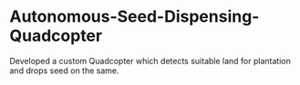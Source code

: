 # Autonomous-Seed-Dispensing-Quadcopter
Developed a custom Quadcopter which detects suitable land for plantation and drops seed on the same.
